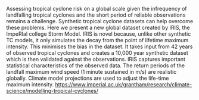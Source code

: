 Assessing tropical cyclone risk on a global scale given the infrequency of landfalling tropical cyclones and the short period of reliable observations remains a challenge. Synthetic tropical cyclone datasets can help overcome these problems. Here we present a new global dataset created by IRIS, the ImpeRIal college Storm Model. IRIS is novel because, unlike other synthetic TC models, it only simulates the decay from the point of lifetime maximum intensity. This minimises the bias in the dataset. It takes input from 42 years of observed tropical cyclones and creates a 10,000 year synthetic dataset which is then validated against the observations. IRIS captures important statistical characteristics of the observed data. The return periods of the landfall maximum wind speed (1 minute sustained in m/s) are realistic globally. Climate model projections are used to adjust the life-time maximum intensity.
<https://www.imperial.ac.uk/grantham/research/climate-science/modelling-tropical-cyclones/>

